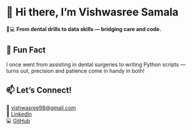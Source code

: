 # 👋 Hi there, I’m Vishwasree Samala

🦷💻 **From dental drills to data skills — bridging care and code.**  

## 🔁 Fun Fact

I once went from assisting in dental surgeries to writing Python scripts — turns out, precision and patience come in handy in both!

## 📫 Let’s Connect!

📧 [vishwasree98@gmail.com](mailto:vishwasree98@gmail.com)  
🔗 [LinkedIn](https://linkedin.com/in/vishwasree-samala)  
💻 [GitHub](https://github.com/vishwasree98)

